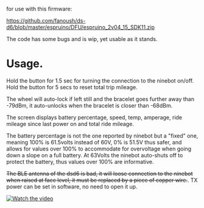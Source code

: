 for use with this firmware:

https://github.com/fanoush/ds-d6/blob/master/espruino/DFU/espruino_2v04_15_SDK11.zip


The code has some bugs and is wip, yet usable as it stands.

# Usage.

Hold the button for 1.5 sec for turning the connection to the ninebot on/off.
Hold the button for 5 secs to reset total trip mileage.

The wheel will auto-lock if left still and the bracelet goes further away than -79dBm, it auto-unlocks when the bracelet is closer than -68dBm. 

The screen displays battery percentage, speed, temp, amperage, ride mileage since last power on and total ride mileage.

The battery percentage is not the one reported by ninebot but a "fixed" one, meaning 100% is 61.5volts instead of 60V, 0% is 51.5V thus safer, and allows for values over 100% to accommodate for overvoltage when going down a slope on a full battery. At 63Volts the ninebot auto-shuts off to protect the battery, thus values over 100% are informative. 

~~The BLE antenna of the dsd6 is bad, it will loose connection to the ninebot when raised at face level, it must be replaced by a piece of copper wire.~~. TX power can be set in software, no need to open it up. 

[![Watch the video](https://img.youtube.com/vi/rTwBT3rJp6w/maxresdefault.jpg)](https://youtu.be/rTwBT3rJp6w)

